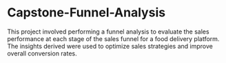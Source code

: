 # Capstone-Funnel-Analysis
This project involved performing a funnel analysis to evaluate the sales performance at each stage of the sales funnel for a food delivery platform. The insights derived were used to optimize sales strategies and improve overall conversion rates.
